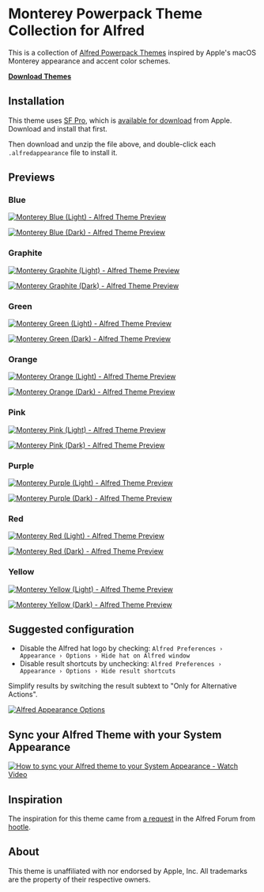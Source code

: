 # Monterey Powerpack Theme Collection for Alfred

This is a collection of [Alfred Powerpack Themes](https://www.alfredapp.com/help/appearance/) inspired by Apple's macOS Monterey appearance and accent color schemes.

[**Download Themes**](https://github.com/chrismessina/alfred-theme-monterey/releases/latest)

## Installation

This theme uses [SF Pro](https://developer.apple.com/design/human-interface-guidelines/ios/visual-design/typography/), which is [available for download](https://developer.apple.com/fonts/) from Apple. Download and install that first.

Then download and unzip the file above, and double-click each `.alfredappearance` file to install it.

## Previews

### Blue

[![Monterey Blue (Light) - Alfred Theme Preview](./assets/montery-blue-light-preview.png)](./assets/montery-blue-light-preview.png)

[![Monterey Blue (Dark) - Alfred Theme Preview](./assets/montery-blue-dark-preview.png)](./assets/montery-blue-dark-preview.png)

### Graphite

[![Monterey Graphite (Light) - Alfred Theme Preview](./assets/montery-graphite-light-preview.png)](./assets/montery-graphite-light-preview.png)

[![Monterey Graphite (Dark) - Alfred Theme Preview](./assets/montery-graphite-dark-preview.png)](./assets/montery-graphite-dark-preview.png)

### Green

[![Monterey Green (Light) - Alfred Theme Preview](./assets/montery-green-light-preview.png)](./assets/montery-green-light-preview.png)

[![Monterey Green (Dark) - Alfred Theme Preview](./assets/montery-green-dark-preview.png)](./assets/montery-green-dark-preview.png)

### Orange

[![Monterey Orange (Light) - Alfred Theme Preview](./assets/montery-orange-light-preview.png)](./assets/montery-orange-light-preview.png)

[![Monterey Orange (Dark) - Alfred Theme Preview](./assets/montery-orange-dark-preview.png)](./assets/montery-orange-dark-preview.png)

### Pink

[![Monterey Pink (Light) - Alfred Theme Preview](./assets/montery-pink-light-preview.png)](./assets/montery-pink-light-preview.png)

[![Monterey Pink (Dark) - Alfred Theme Preview](./assets/montery-pink-dark-preview.png)](./assets/montery-pink-dark-preview.png)

### Purple

[![Monterey Purple (Light) - Alfred Theme Preview](./assets/montery-purple-light-preview.png)](./assets/montery-purple-light-preview.png)

[![Monterey Purple (Dark) - Alfred Theme Preview](./assets/montery-purple-dark-preview.png)](./assets/montery-purple-dark-preview.png)

### Red

[![Monterey Red (Light) - Alfred Theme Preview](./assets/montery-red-light-preview.png)](./assets/montery-red-light-preview.png)

[![Monterey Red (Dark) - Alfred Theme Preview](./assets/montery-red-dark-preview.png)](./assets/montery-red-dark-preview.png)

### Yellow

[![Monterey Yellow (Light) - Alfred Theme Preview](./assets/montery-yellow-light-preview.png)](./assets/montery-yellow-light-preview.png)

[![Monterey Yellow (Dark) - Alfred Theme Preview](./assets/montery-yellow-dark-preview.png)](./assets/montery-yellow-dark-preview.png)

## Suggested configuration

- Disable the Alfred hat logo by checking: `Alfred Preferences › Appearance › Options › Hide hat on Alfred window`
- Disable result shortcuts by unchecking: `Alfred Preferences › Appearance › Options › Hide result shortcuts`

Simplify results by switching the result subtext to "Only for Alternative Actions".

[![Alfred Appearance Options](./assets/alfred-appearance-options.png)](./assets/alfred-appearance-options.png)

## Sync your Alfred Theme with your System Appearance

[![How to sync your Alfred theme to your System Appearance - Watch Video](./assets/loom.gif)](https://www.loom.com/share/d8eeb95b28474db991da7c6dbf2407a1)

## Inspiration

The inspiration for this theme came from [a request](https://www.alfredforum.com/topic/17071-can-we-have-some-coloured-themes-for-the-m1-imac-please/) in the Alfred Forum from [hootle](https://www.alfredforum.com/profile/23171-hootle/0).


## About

This theme is unaffiliated with nor endorsed by Apple, Inc. All trademarks are the property of their respective owners.
